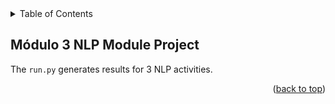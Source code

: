 <!-- TABLE OF CONTENTS -->
<details>
  <summary>Table of Contents</summary>
  <ol>
    <li>
      <a href="#Módulo 3 NLP Module Project">Módulo 3 NLP Module Project</a>
      <ul>
        <li><a href="#built-with">Built With</a></li>
      </ul>
    </li>
    <li>
      <a href="#getting-started">Getting Started</a>
      <ul>
        <li><a href="#prerequisites">Prerequisites</a></li>
        <li><a href="#installation">Installation</a></li>
      </ul>
    </li>
    <li><a href="#usage">Usage</a></li>
    <li><a href="#roadmap">Roadmap</a></li>
    <li><a href="#contributing">Contributing</a></li>
    <li><a href="#license">License</a></li>
    <li><a href="#contact">Contact</a></li>
    <li><a href="#acknowledgments">Acknowledgments</a></li>
  </ol>
</details>



<!-- ABOUT THE PROJECT -->
## Módulo 3 NLP Module Project
The `run.py` generates results for 3 NLP activities.

<p align="right">(<a href="#readme-top">back to top</a>)</p>

